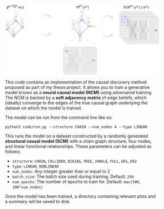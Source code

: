 ![architecture](assets/architecture.png)

This code contains an implementation of the causal discovery method proposed as part of my thesis project. It allows you to train a generative model known as a **neural causal model (NCM)** using adversarial training. The NCM is backed by a **soft adjacency matrix** of edge beliefs, which (ideally) converge to the edges of the true causal graph underlying the dataset on which the model is trained.

The model can be run from the command line like so:

```
python3 code/run.py --structure CHAIN --num_nodes 4 --type LINEAR
```

This runs the model on a dataset constructed by a randomly generated **structural causal model (SCM)** with a chain graph structure, four nodes, and linear functional relationships. These parameters can be adjusted as follows:

* `structure`: `CHAIN`, `COLLIDER`, `BIDIAG`, `TREE`, `JUNGLE`, `FULL`, `ER1`, `ER2`
* `type`: `LINEAR`, `NONLINEAR`
* `num_nodes`: Any integer greater than or equal to 2
* `batch_size`: The batch size used during training. Default: `256`
* `num_epochs`: The number of epochs to train for. Default: `max(500, 100*num_nodes)`

Once the model has been trained, a directory containing relevant plots and a summary will be saved to disk.
